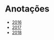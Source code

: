 # Anotações 
   
* [2016](years/2016.md) 
* [2017](years/2017.md)  
* [2018](years/2018.md)     
   
  
    
 

